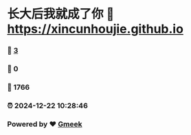 # 长大后我就成了你 :link: https://xincunhoujie.github.io 
### :page_facing_up: [3](https://xincunhoujie.github.io/tag.html) 
### :speech_balloon: 0 
### :hibiscus: 1766 
### :alarm_clock: 2024-12-22 10:28:46 
### Powered by :heart: [Gmeek](https://github.com/Meekdai/Gmeek)
